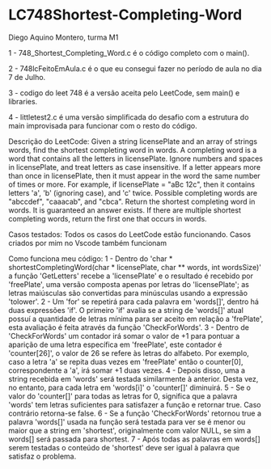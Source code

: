 # LC748Shortest-Completing-Word

Diego Aquino Montero, turma M1

1 - 748_Shortest_Completing_Word.c é o código completo com o main().

2 - 748lcFeitoEmAula.c é o que eu consegui fazer no período de aula no dia 7 de Julho.

3 - codigo do leet 748 é a versão aceita pelo LeetCode, sem main() e libraries.

4 - littletest2.c é uma versão simplificada do desafio com a estrutura do main improvisada para funcionar com o resto do código.


Descrição do LeetCode:
Given a string licensePlate and an array of strings words, find the shortest completing word in words.
A completing word is a word that contains all the letters in licensePlate. Ignore numbers and spaces in licensePlate, and treat letters as case insensitive. If a letter appears more than once in licensePlate, then it must appear in the word the same number of times or more.
For example, if licensePlate = "aBc 12c", then it contains letters 'a', 'b' (ignoring case), and 'c' twice. Possible completing words are "abccdef", "caaacab", and "cbca".
Return the shortest completing word in words. It is guaranteed an answer exists. If there are multiple shortest completing words, return the first one that occurs in words.

Casos testados:
Todos os casos do LeetCode estão funcionando.
Casos criados por mim no Vscode também funcionam

Como funciona meu código:
1 - Dentro do 'char * shortestCompletingWord(char * licensePlate, char ** words, int wordsSize)' a função 'GetLetters' recebe a 'licensePlate' e o resultado é recebido por 'freePlate', uma versão composta apenas por letras do 'licensePlate'; as letras maiúsculas são convertidas para minúsculas usando a expressão 'tolower'.
2 - Um 'for' se repetirá para cada palavra em 'words[]', dentro há duas expressões 'if'. O primeiro 'if' avalia se a string de 'words[]' atual possuí a quantidade de letras mínima para ser aceito em relação a 'frePlate', esta avaliação é feita através da função 'CheckForWords'.
3 - Dentro de 'CheckForWords' um contador irá somar o valor de +1 para pontuar a aparição de uma letra específica em 'freePlate', este contador é 'counter[26]', o valor de 26 se refere às letras do alfabeto. Por exemplo, caso a letra 'a' se repita duas vezes em 'freePlate' então o counter[0], correspondente a 'a', irá somar +1 duas vezes.
4 - Depois disso, uma a string recebida em 'words' será testada similarmente à anterior. Desta vez, no entanto, para cada letra em 'words[i]' o 'counter[]' diminuirá.
5 - Se o valor do 'counter[]' para todas as letras for 0, significa que a palavra 'words' tem letras suficientes para satisfazer a função e retornar true. Caso contrário retorna-se false.
6 - Se a função 'CheckForWords' retornou true a palavra 'words[]' usada na função será testada para ver se é menor ou maior que a string em 'shortest', originalmente com valor NULL, se sim a words[] será passada para shortest.
7 - Após todas as palavras em words[] serem testadas o conteúdo de 'shortest' deve ser igual à palavra que satisfaz o problema.
